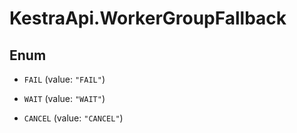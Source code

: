 # KestraApi.WorkerGroupFallback

## Enum


* `FAIL` (value: `"FAIL"`)

* `WAIT` (value: `"WAIT"`)

* `CANCEL` (value: `"CANCEL"`)


